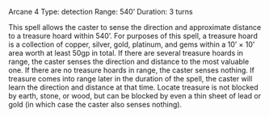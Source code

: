 Arcane 4
Type: detection
Range: 540’
Duration: 3 turns

This spell allows the caster to sense the direction and approximate distance to a treasure hoard within 540’. For purposes of this spell, a treasure hoard is a collection of copper, silver, gold, platinum, and gems within a 10’ × 10’ area worth at least 50gp in total. If there are several treasure hoards in range, the caster senses the direction and distance to the most valuable one. If there are no treasure hoards in range, the caster senses nothing. If treasure comes into range later in the duration of the spell, the caster will learn the direction and distance at that time. Locate treasure is not blocked by earth, stone, or wood, but can be blocked by even a thin sheet of lead or gold (in which case the caster also senses nothing).